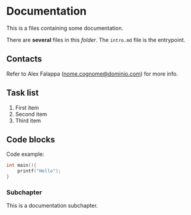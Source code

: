 # Documentation

This is a files containing some documentation.

There are **several** files in this _folder_.
The `intro.md` file is the entrypoint.

## Contacts

Refer to Alex Falappa (nome.cognome@dominio.com) for more info.

## Task list

1. First item
2. Second item
3. Third item

## Code blocks

Code example:

```c
int main(){
    printf("Hello");
}
```

### Subchapter

This is a documentation subchapter.